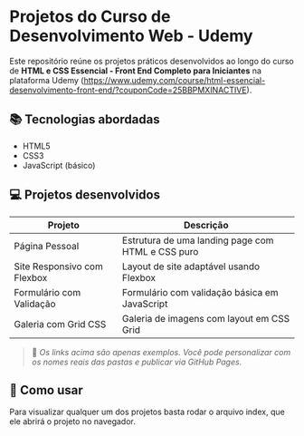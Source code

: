 # Projetos do Curso de Desenvolvimento Web - Udemy

Este repositório reúne os projetos práticos desenvolvidos ao longo do curso de **HTML e CSS Essencial - Front End Completo para Iniciantes** na plataforma Udemy (https://www.udemy.com/course/html-essencial-desenvolvimento-front-end/?couponCode=25BBPMXINACTIVE).

## 📚 Tecnologias abordadas

- HTML5
- CSS3
- JavaScript (básico)

## 💻 Projetos desenvolvidos

| Projeto                        | Descrição                                                                  |
|-------------------------------|--------------------------------------------------------|
| Página Pessoal                | Estrutura de uma landing page com HTML e CSS puro     |
| Site Responsivo com Flexbox   | Layout de site adaptável usando Flexbox               |
| Formulário com Validação      | Formulário com validação básica em JavaScript         |
| Galeria com Grid CSS          | Galeria de imagens com layout em CSS Grid             |

> 🔗 *Os links acima são apenas exemplos. Você pode personalizar com os nomes reais das pastas e publicar via GitHub Pages.*

## 🚀 Como usar

Para visualizar qualquer um dos projetos basta rodar o arquivo index, que ele abrirá o projeto no navegador.
